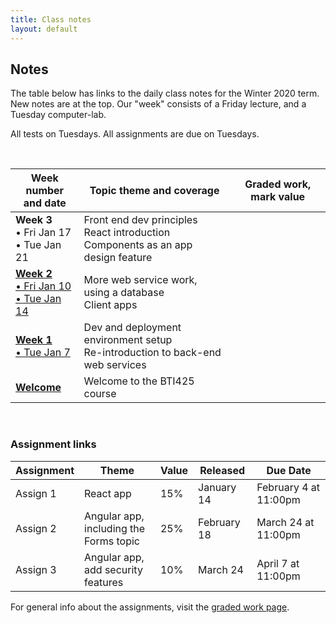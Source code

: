 ```yaml
---
title: Class notes
layout: default
---
```


## Notes

The table below has links to the daily class notes for the Winter 2020 term.  New notes are at the top. Our "week" consists of a Friday lecture, and a Tuesday computer-lab. 

All tests on Tuesdays. All assignments are due on Tuesdays.

<br>

Week number<br>and date | Topic theme and coverage | Graded work, mark value
--- | --- | ---
**Week 3**<br>&bull; Fri Jan 17<br>&bull; Tue Jan 21 | Front end dev principles<br>React introduction<br>Components as an app design feature |
**[Week 2](week02)**<br>[&bull; Fri Jan 10<br>&bull; Tue Jan 14](week02) | More web service work, using a database<br>Client apps |
**[Week 1](week01)**<br>[&bull; Tue Jan 7](week01) | Dev and deployment environment setup<br>Re-introduction to back-end web services |
**[Welcome](welcome)** | Welcome to the BTI425 course |

<br>

### Assignment links

Assignment | Theme | Value | Released | Due Date
--- | --- | --- | --- | ---
Assign 1 | React app | 15% | January 14 | February 4 at 11:00pm 
Assign 2 | Angular app,<br>including the Forms topic | 25% | February 18 | March 24 at 11:00pm 
Assign 3 | Angular app,<br>add security features | 10% | March 24 | April 7 at 11:00pm

For general info about the assignments, visit the [graded work page](/graded-work). 

<br>
